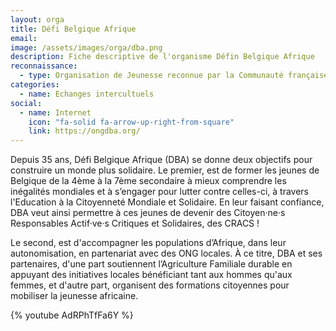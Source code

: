 ```yaml
---
layout: orga
title: Défi Belgique Afrique
email: 
image: /assets/images/orga/dba.png
description: Fiche descriptive de l'organisme Défin Belgique Afrique
reconnaissance: 
  - type: Organisation de Jeunesse reconnue par la Communauté française
categories: 
  - name: Echanges intercultuels
social:
  - name: Internet
    icon: "fa-solid fa-arrow-up-right-from-square"
    link: https://ongdba.org/ 
---
```

Depuis 35 ans, Défi Belgique Afrique (DBA) se donne deux objectifs pour construire un monde plus solidaire.
Le premier, est de former les jeunes de Belgique de la 4ème à la 7ème secondaire à mieux comprendre les inégalités mondiales et à s’engager pour lutter contre celles-ci, à travers l'Education à la Citoyenneté Mondiale et Solidaire. En leur faisant confiance, DBA veut ainsi permettre à ces jeunes de devenir des Citoyen·ne·s Responsables Actif·ve·s Critiques et Solidaires, des CRACS !

Le second, est d'accompagner les populations d’Afrique, dans leur autonomisation, en partenariat avec des ONG locales. À ce titre, DBA et ses partenaires, d'une part soutiennent l’Agriculture Familiale durable en appuyant des initiatives locales bénéficiant tant aux hommes qu'aux femmes, et d'autre part, organisent des formations citoyennes pour mobiliser la jeunesse africaine.

{% youtube AdRPhTfFa6Y %}
